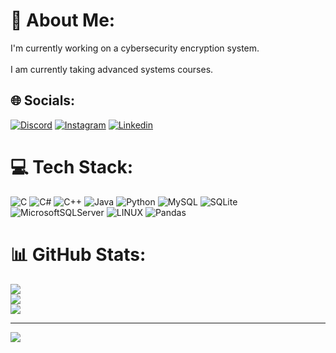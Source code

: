 # 💫 About Me:
I'm currently working on a cybersecurity encryption system.<br><br>I am currently taking advanced systems courses.<br>


## 🌐 Socials:
[![Discord](https://img.shields.io/badge/Discord-%237289DA.svg?logo=discord&logoColor=white)](https://discord.gg/ejderyans) [![Instagram](https://img.shields.io/badge/Instagram-%23E4405F.svg?logo=Instagram&logoColor=white)](https://instagram.com/ystaskaya) [![Linkedin](https://img.shields.io/badge/LinkedIn-0077B5?style=for-the-badge&logo=linkedin&logoColor=white)](www.linkedin.com/in/yüşa-taşkaya)
# 💻 Tech Stack:
![C](https://img.shields.io/badge/c-%2300599C.svg?style=for-the-badge&logo=c&logoColor=white) ![C#](https://img.shields.io/badge/c%23-%23239120.svg?style=for-the-badge&logo=c-sharp&logoColor=white) ![C++](https://img.shields.io/badge/c++-%2300599C.svg?style=for-the-badge&logo=c%2B%2B&logoColor=white) ![Java](https://img.shields.io/badge/java-%23ED8B00.svg?style=for-the-badge&logo=java&logoColor=white) ![Python](https://img.shields.io/badge/python-3670A0?style=for-the-badge&logo=python&logoColor=ffdd54) ![MySQL](https://img.shields.io/badge/mysql-%2300f.svg?style=for-the-badge&logo=mysql&logoColor=white) ![SQLite](https://img.shields.io/badge/sqlite-%2307405e.svg?style=for-the-badge&logo=sqlite&logoColor=white) ![MicrosoftSQLServer](https://img.shields.io/badge/Microsoft%20SQL%20Sever-CC2927?style=for-the-badge&logo=microsoft%20sql%20server&logoColor=white) ![LINUX](https://img.shields.io/badge/Linux-FCC624?style=for-the-badge&logo=linux&logoColor=black) ![Pandas](https://img.shields.io/badge/pandas-%23150458.svg?style=for-the-badge&logo=pandas&logoColor=white)
# 📊 GitHub Stats:
![](https://github-readme-stats.vercel.app/api?username=kuadro41&theme=dark&hide_border=false&include_all_commits=false&count_private=false)<br/>
![](https://github-readme-streak-stats.herokuapp.com/?user=kuadro41&theme=dark&hide_border=false)<br/>
![](https://github-readme-stats.vercel.app/api/top-langs/?username=kuadro41&theme=dark&hide_border=false&include_all_commits=false&count_private=false&layout=compact)

---
[![](https://visitcount.itsvg.in/api?id=kuadro41&icon=0&color=0)](https://visitcount.itsvg.in)

<!-- Proudly created with GPRM ( https://gprm.itsvg.in ) -->
